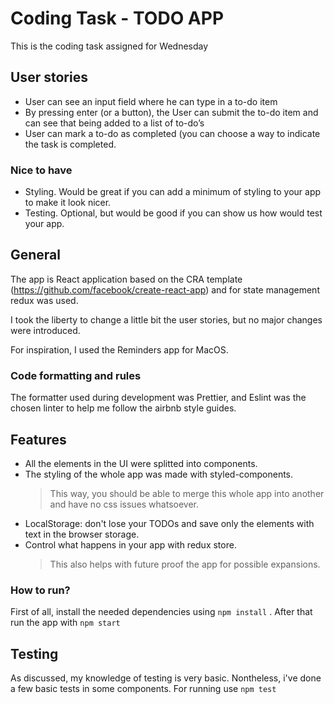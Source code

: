 # Coding Task - TODO APP

This is the coding task assigned for Wednesday

## User stories

- User can see an input field where he can type in a to-do item
- By pressing enter (or a button), the User can submit the to-do item and can see that being added to a list of to-do’s
- User can mark a to-do as completed (you can choose a way to indicate the task is completed.

### Nice to have

- Styling. Would be great if you can add a minimum of styling to your app to make it look nicer.
- Testing. Optional, but would be good if you can show us how would test your app.

## General

The app is React application based on the CRA template (https://github.com/facebook/create-react-app) and for state management redux was used.

I took the liberty to change a little bit the user stories, but no major changes were introduced.

For inspiration, I used the Reminders app for MacOS.

### Code formatting and rules

The formatter used during development was Prettier, and Eslint was the chosen linter to help me follow the airbnb style guides.

## Features

- All the elements in the UI were splitted into components.
- The styling of the whole app was made with styled-components.
  > This way, you should be able to merge this whole app into another and have no css issues whatsoever.
- LocalStorage: don't lose your TODOs and save only the elements with text in the browser storage.
- Control what happens in your app with redux store.
  > This also helps with future proof the app for possible expansions.

### How to run?

First of all, install the needed dependencies using `npm install`
.
After that run the app with `npm start`

## Testing

As discussed, my knowledge of testing is very basic. Nontheless, i've done a few basic tests in some components.
For running use `npm test`
